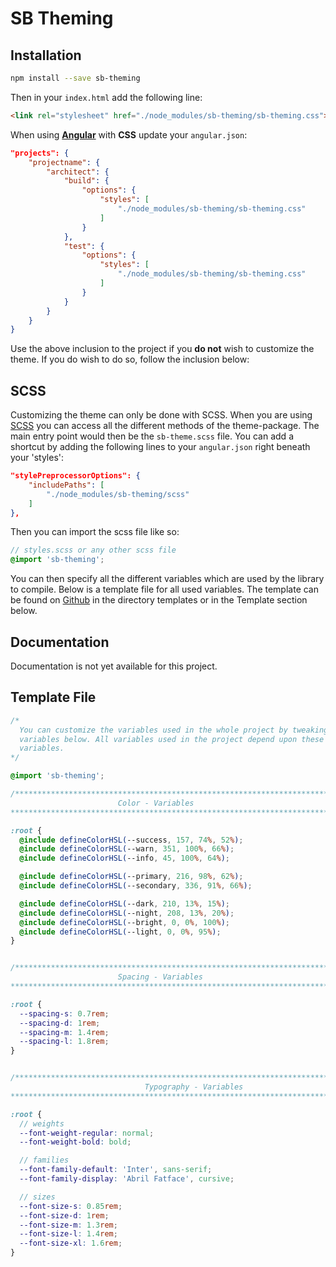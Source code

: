 # SB Theming

## Installation

`````bash
npm install --save sb-theming
`````

Then in your `index.html` add the following line:

```html
<link rel="stylesheet" href="./node_modules/sb-theming/sb-theming.css">
```

When using [**Angular**](https://angular.io/) with **CSS** update your `angular.json`:

```json
"projects": {
    "projectname": {
        "architect": {
            "build": {
                "options": {
                    "styles": [
                        "./node_modules/sb-theming/sb-theming.css"
                    ]
                }
            },
            "test": {
                "options": {
                    "styles": [
                        "./node_modules/sb-theming/sb-theming.css"
                    ]
                }
            }
        }
    }
}
```

Use the above inclusion to the project if you **do not** wish to customize the theme. If you do wish to do so, follow the inclusion below:

## SCSS

Customizing the theme can only be done with SCSS. When you are using [SCSS](https://sass-lang.com/) you can access all the different methods of the theme-package. The main entry point would then be the `sb-theme.scss` file. You can add a shortcut by adding the following lines to your `angular.json` right beneath your 'styles':

```json
"stylePreprocessorOptions": {
    "includePaths": [
        "./node_modules/sb-theming/scss"
    ]
},
```

Then you can import the scss file like so:

```scss
// styles.scss or any other scss file
@import 'sb-theming';
```

You can then specify all the different variables which are used by the library to compile. Below is a template file for all used variables. The template can be found on [Github](https://github.com/SeverinBuchser/SbElementSchematics/tree/master/src/ng-add/files/_variables.scss) in the directory templates or in the Template section below.

## Documentation

Documentation is not yet available for this project. 

## Template File

```scss
/*
  You can customize the variables used in the whole project by tweaking the
  variables below. All variables used in the project depend upon these
  variables.
*/

@import 'sb-theming';

/*****************************************************************************
                        Color - Variables
******************************************************************************/

:root {
  @include defineColorHSL(--success, 157, 74%, 52%);
  @include defineColorHSL(--warn, 351, 100%, 66%);
  @include defineColorHSL(--info, 45, 100%, 64%);

  @include defineColorHSL(--primary, 216, 98%, 62%);
  @include defineColorHSL(--secondary, 336, 91%, 66%);

  @include defineColorHSL(--dark, 210, 13%, 15%);
  @include defineColorHSL(--night, 208, 13%, 20%);
  @include defineColorHSL(--bright, 0, 0%, 100%);
  @include defineColorHSL(--light, 0, 0%, 95%);
}


/*****************************************************************************
                        Spacing - Variables
******************************************************************************/

:root {
  --spacing-s: 0.7rem;
  --spacing-d: 1rem;
  --spacing-m: 1.4rem;
  --spacing-l: 1.8rem;
}


/*****************************************************************************
                              Typography - Variables
******************************************************************************/

:root {
  // weights
  --font-weight-regular: normal;
  --font-weight-bold: bold;

  // families
  --font-family-default: 'Inter', sans-serif;
  --font-family-display: 'Abril Fatface', cursive;

  // sizes
  --font-size-s: 0.85rem;
  --font-size-d: 1rem;
  --font-size-m: 1.3rem;
  --font-size-l: 1.4rem;
  --font-size-xl: 1.6rem;
}
```

